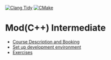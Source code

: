 [![Clang Tidy](https://github.com/mod-cpp/ms-pacman/actions/workflows/clang-tidy.yml/badge.svg)](https://github.com/mod-cpp/ms-pacman/actions/workflows/clang-tidy.yml)
[![CMake](https://github.com/mod-cpp/ms-pacman/actions/workflows/cmake.yml/badge.svg)](https://github.com/mod-cpp/ms-pacman/actions/workflows/cmake.yml)

# Mod(C++) Intermediate

* [Course Description and Booking](https://turtlesec.no/blog/mod-cpp-intermediate/)
* [Set up development environment](test/exercises/31_exercises.md#set-up-development-environment)
* [Exercises](test/exercises/README.md)
